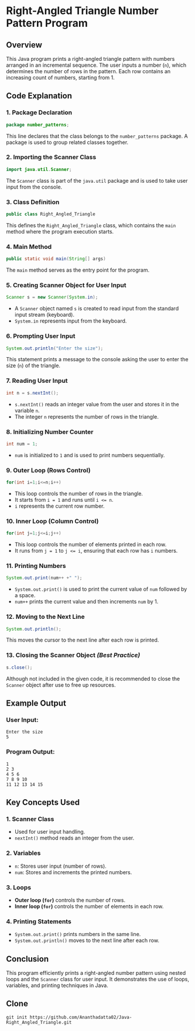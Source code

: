 # Right-Angled Triangle Number Pattern Program

## Overview
This Java program prints a right-angled triangle pattern with numbers arranged in an incremental sequence. The user inputs a number (`n`), which determines the number of rows in the pattern. Each row contains an increasing count of numbers, starting from 1.

## Code Explanation

### 1. **Package Declaration**
```java
package number_patterns;
```
This line declares that the class belongs to the `number_patterns` package. A package is used to group related classes together.

### 2. **Importing the Scanner Class**
```java
import java.util.Scanner;
```
The `Scanner` class is part of the `java.util` package and is used to take user input from the console.

### 3. **Class Definition**
```java
public class Right_Angled_Triangle
```
This defines the `Right_Angled_Triangle` class, which contains the `main` method where the program execution starts.

### 4. **Main Method**
```java
public static void main(String[] args)
```
The `main` method serves as the entry point for the program.

### 5. **Creating Scanner Object for User Input**
```java
Scanner s = new Scanner(System.in);
```
- A `Scanner` object named `s` is created to read input from the standard input stream (keyboard).
- `System.in` represents input from the keyboard.

### 6. **Prompting User Input**
```java
System.out.println("Enter the size");
```
This statement prints a message to the console asking the user to enter the size (`n`) of the triangle.

### 7. **Reading User Input**
```java
int n = s.nextInt();
```
- `s.nextInt()` reads an integer value from the user and stores it in the variable `n`.
- The integer `n` represents the number of rows in the triangle.

### 8. **Initializing Number Counter**
```java
int num = 1;
```
- `num` is initialized to `1` and is used to print numbers sequentially.

### 9. **Outer Loop (Rows Control)**
```java
for(int i=1;i<=n;i++)
```
- This loop controls the number of rows in the triangle.
- It starts from `i = 1` and runs until `i <= n`.
- `i` represents the current row number.

### 10. **Inner Loop (Column Control)**
```java
for(int j=1;j<=i;j++)
```
- This loop controls the number of elements printed in each row.
- It runs from `j = 1` to `j <= i`, ensuring that each row has `i` numbers.

### 11. **Printing Numbers**
```java
System.out.print(num++ +" ");
```
- `System.out.print()` is used to print the current value of `num` followed by a space.
- `num++` prints the current value and then increments `num` by 1.

### 12. **Moving to the Next Line**
```java
System.out.println();
```
This moves the cursor to the next line after each row is printed.

### 13. **Closing the Scanner Object** *(Best Practice)*
```java
s.close();
```
Although not included in the given code, it is recommended to close the `Scanner` object after use to free up resources.

## Example Output
### **User Input:**
```
Enter the size
5
```

### **Program Output:**
```
1
2 3
4 5 6
7 8 9 10
11 12 13 14 15
```

## Key Concepts Used
### 1. **Scanner Class**
- Used for user input handling.
- `nextInt()` method reads an integer from the user.

### 2. **Variables**
- `n`: Stores user input (number of rows).
- `num`: Stores and increments the printed numbers.

### 3. **Loops**
- **Outer loop (`for`)** controls the number of rows.
- **Inner loop (`for`)** controls the number of elements in each row.

### 4. **Printing Statements**
- `System.out.print()` prints numbers in the same line.
- `System.out.println()` moves to the next line after each row.

## Conclusion
This program efficiently prints a right-angled number pattern using nested loops and the `Scanner` class for user input. It demonstrates the use of loops, variables, and printing techniques in Java.

## Clone
```
git init https://github.com/Ananthadatta02/Java-Right_Angled_Triangle.git
```
